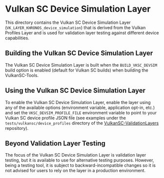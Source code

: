 # Vulkan SC Device Simulation Layer

This directory contains the Vulkan SC Device Simulation Layer (`VK_LAYER_KHRONOS_device_simulation`) that is derived from the Vulkan Profiles Layer and is used for validation layer testing against different device capabilities.

## Building the Vulkan SC Device Simulation Layer

The Vulkan SC Device Simulation Layer is built when the `BUILD_VKSC_DEVSIM` build option is enabled (default for Vulkan SC builds) when building the VulkanSC-Tools.

## Using the Vulkan SC Device Simulation Layer

To enable the Vulkan SC Device Simulation Layer, enable the layer using any of the available options (environment variable, application opt-in, etc.) and set the `VKSC_DEVSIM_PROFILE_FILE` environment variable to point to your Vulkan SC device profile JSON file (see examples under the `tests/vulkansc/device_profiles` directory of the [VulkanSC-ValidationLayers](https://github.com/KhronosGroup/VulkanSC-ValidationLayers) repository).

## Beyond Validation Layer Testing

The focus of the Vulkan SC Device Simulation Layer is validation layer testing, but it is available to use for alternative testing purposes. However, being a testing tool, it is subject to backward-incompatible changes so it is not advised for users to rely on the layer in a production environment.
